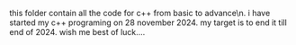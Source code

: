 this folder contain all the code for c++ from basic to advance\n.
i have started my c++ programing on 28 november 2024.
my target is to end it till end of 2024.
wish me best of luck....
